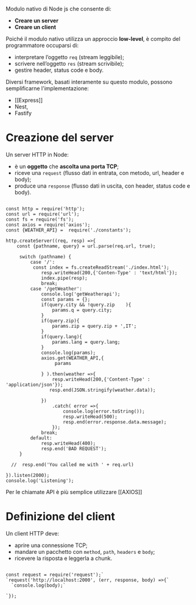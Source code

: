 Modulo nativo di Node js che consente di:
- **Creare un server**
- **Creare un client** 

Poiché il modulo nativo utilizza un approccio **low-level**, è compito del programmatore occuparsi di:
- interpretare l’oggetto `req` (stream leggibile);
- scrivere nell’oggetto `res` (stream scrivibile);
- gestire header, status code e body.

Diversi framework, basati interamente su questo modulo, possono semplificarne l'implementazione:
- [[Express]]  
- Nest, 
- Fastify



# Creazione del server

Un server HTTP in Node:

- è un **oggetto** che **ascolta una porta TCP**;
- riceve una `request` (flusso dati in entrata, con metodo, url, header e body);
- produce una `response` (flusso dati in uscita, con header, status code e body).


``` node

const http = require('http');
const url = require('url');
const fs = require('fs');
const axios = require('axios');
const {WEATHER_API} =  require('./constants');

http.createServer((req, resp) =>{
    const {pathname, query} = url.parse(req.url, true);

     switch (pathname) {
         case '/':
          const index = fs.createReadStream('./index.html');
             resp.writeHead(200,{'Conten-Type' : 'text/html'});
             index.pipe(resp);
             break;
         case '/getWeather':
             console.log('getWeatherapi');
             const params = {};
             if(query.city && !query.zip    ){
                 params.q = query.city;
             }
             if(query.zip){
                 params.zip = query.zip + ',IT';
             }
             if(query.lang){
                 params.lang = query.lang;
             }
             console.log(params);
             axios.get(WEATHER_API,{
                  params

             } ).then(weather =>{
                 resp.writeHead(200,{'Content-Type' : 'application/json'});
                resp.end(JSON.stringify(weather.data));

             })
                 .catch( error =>{
                     console.log(error.toString());
                     resp.writeHead(500);
                     resp.end(error.response.data.message);
                 });
             break;
         default:
             resp.writeHead(400);
             resp.end('BAD REQUEST');
     }

  //  resp.end('You called me with ' + req.url)

}).listen(2000);
console.log('Listening');

```

Per le chiamate API è più semplice utilizzare [[AXIOS]]





# Definizione del client

Un client HTTP deve:
- aprire una connessione TCP;
- mandare un pacchetto con `method`, `path`, `headers` e `body`;
- ricevere la risposta e leggerla a chunk.

``` node

const request = require('request');`
`request('http://localhost:2000', (err, response, body) =>{`
  `console.log(body);`

`});

```


